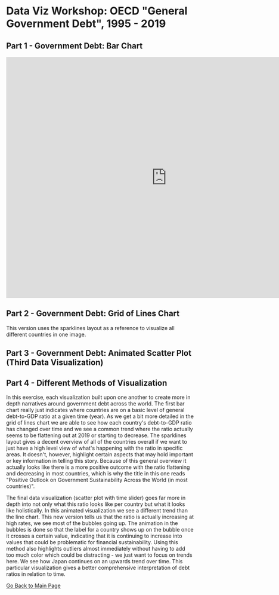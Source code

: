 # Data Viz Workshop: OECD "General Government Debt", 1995 - 2019

## Part 1 - Government Debt: Bar Chart

<iframe src="https://data.oecd.org/chart/69EJ" width="860" height="645" style="border: 0" mozallowfullscreen="true" webkitallowfullscreen="true" allowfullscreen="true"><a href="https://data.oecd.org/chart/69EJ" target="_blank">OECD Chart: General government debt, Total, % of GDP, Annual, 2019</a></iframe>

## Part 2 - Government Debt: Grid of Lines Chart
This version uses the sparklines layout as a reference to visualize all different countries in one image.

<div class="flourish-embed flourish-chart" data-src="visualisation/4280884"><script src="https://public.flourish.studio/resources/embed.js"></script></div>

## Part 3 - Government Debt: Animated Scatter Plot (Third Data Visualization)
<div class="flourish-embed flourish-scatter" data-src="visualisation/4281421"><script src="https://public.flourish.studio/resources/embed.js"></script></div>

## Part 4 - Different Methods of Visualization

In this exercise, each visualization built upon one another to create more in depth narratives around government debt across the world. The first bar chart really just indicates where countries are on a basic level of general debt-to-GDP ratio at a given time (year). As we get a bit more detailed in the grid of lines chart we are able to see how each country's debt-to-GDP ratio has changed over time and we see a common trend where the ratio actually seems to be flattening out at 2019 or starting to decrease. The sparklines layout gives a decent overview of all of the countries overall if we want to just have a high level view of what's happening with the ratio in specific areas. It doesn't, however, highlight certain aspects that may hold important or key information in telling this story. Because of this general overview it actually looks like there is a more positive outcome with the ratio flattening and decreasing in most countries, which is why the title in this one reads "Positive Outlook on Government Sustainability Across the World (in most countries)". 

The final data visualization (scatter plot with time slider) goes far more in depth into not only what this ratio looks like per country but what it looks like holistically. In this animated visualization we see a different trend than the line chart. This new version tells us that the ratio is actually increasing at high rates, we see most of the bubbles going up. The animation in the bubbles is done so that the label for a country shows up on the bubble once it crosses a certain value, indicating that it is continuing to increase into values that could be problematic for financial sustainability. Using this method also highlights outliers almost immediately without having to add too much color which could be distracting - we just want to focus on trends here. We see how Japan continues on an upwards trend over time. This particular visualization gives a better comprehensive interpretation of debt ratios in relation to time. 

[Go Back to Main Page](https://sarikasanyal.github.io/sarikas/)
